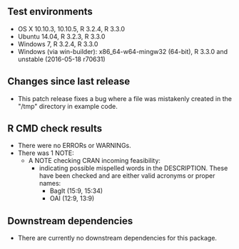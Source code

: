 ## Test environments

* OS X 10.10.3, 10.10.5, R 3.2.4, R 3.3.0
* Ubuntu 14.04, R 3.2.3, R 3.3.0
* Windows 7, R 3.2.4, R 3.3.0
* Windows (via win-builder): x86_64-w64-mingw32 (64-bit), R 3.3.0 and unstable (2016-05-18 r70631)

## Changes since last release

* This patch release fixes a bug where a file was mistakenly created 
  in the "/tmp" directory in example code.

## R CMD check results

* There were no ERRORs or WARNINGs.
* There was 1 NOTE:
  - A NOTE checking CRAN incoming feasibility:
    - indicating possible mispelled words in the DESCRIPTION. These have been checked
      and are either valid acronyms or proper names:
      - BagIt (15:9, 15:34)
      - OAI (12:9, 13:9)

## Downstream dependencies

* There are currently no downstream dependencies for this package.

